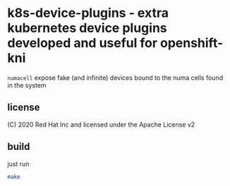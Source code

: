 # k8s-device-plugins - extra kubernetes device plugins developed and useful for openshift-kni

`numacell` expose fake (and infinite) devices bound to the numa cells found in the system

## license
(C) 2020 Red Hat Inc and licensed under the Apache License v2

## build
just run
```bash
make
```
